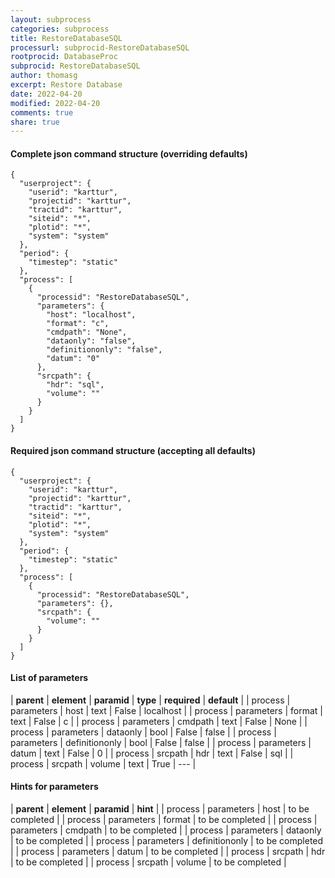 ```yaml
---
layout: subprocess
categories: subprocess
title: RestoreDatabaseSQL
processurl: subprocid-RestoreDatabaseSQL
rootprocid: DatabaseProc
subprocid: RestoreDatabaseSQL
author: thomasg
excerpt: Restore Database
date: 2022-04-20
modified: 2022-04-20
comments: true
share: true
---
```


#### Complete json command structure (overriding defaults)
```
{
  "userproject": {
    "userid": "karttur",
    "projectid": "karttur",
    "tractid": "karttur",
    "siteid": "*",
    "plotid": "*",
    "system": "system"
  },
  "period": {
    "timestep": "static"
  },
  "process": [
    {
      "processid": "RestoreDatabaseSQL",
      "parameters": {
        "host": "localhost",
        "format": "c",
        "cmdpath": "None",
        "dataonly": "false",
        "definitiononly": "false",
        "datum": "0"
      },
      "srcpath": {
        "hdr": "sql",
        "volume": ""
      }
    }
  ]
}
```
#### Required json command structure (accepting all defaults)
```
{
  "userproject": {
    "userid": "karttur",
    "projectid": "karttur",
    "tractid": "karttur",
    "siteid": "*",
    "plotid": "*",
    "system": "system"
  },
  "period": {
    "timestep": "static"
  },
  "process": [
    {
      "processid": "RestoreDatabaseSQL",
      "parameters": {},
      "srcpath": {
        "volume": ""
      }
    }
  ]
}
```
#### List of parameters

| **parent** | **element** | **paramid** | **type** | **required** | **default** |
| process | parameters | host | text | False | localhost |
| process | parameters | format | text | False | c |
| process | parameters | cmdpath | text | False | None |
| process | parameters | dataonly | bool | False | false |
| process | parameters | definitiononly | bool | False | false |
| process | parameters | datum | text | False | 0 |
| process | srcpath | hdr | text | False | sql |
| process | srcpath | volume | text | True | --- |

#### Hints for parameters

| **parent** | **element** | **paramid** | **hint** |
| process | parameters | host | to be completed |
| process | parameters | format | to be completed |
| process | parameters | cmdpath | to be completed |
| process | parameters | dataonly | to be completed |
| process | parameters | definitiononly | to be completed |
| process | parameters | datum | to be completed |
| process | srcpath | hdr | to be completed |
| process | srcpath | volume | to be completed |
